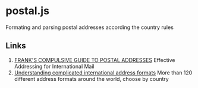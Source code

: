 # postal.js
Formating and parsing postal addresses according the country rules

## Links

1.  [FRANK'S COMPULSIVE GUIDE TO POSTAL ADDRESSES](http://www.columbia.edu/~fdc/postal/)
    Effective Addressing for International Mail
2.  [Understanding complicated international address formats](https://www.pcapredict.com/international-address-formats/)
    More than 120 different address formats around the world, choose by country
